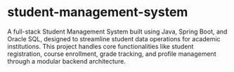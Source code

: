 # student-management-system
A full-stack Student Management System built using Java, Spring Boot, and Oracle SQL, designed to streamline student data operations for academic institutions. This project handles core functionalities like student registration, course enrollment, grade tracking, and profile management through a modular backend architecture.
